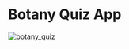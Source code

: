 # Botany Quiz App

![botany_quiz](https://user-images.githubusercontent.com/8040039/41127775-d42d0c88-6a60-11e8-8fcf-e72198a1ffd7.png)
